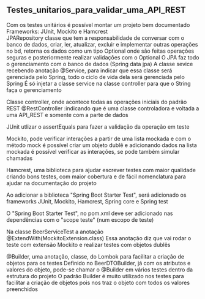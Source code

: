 <h2> Testes_unitarios_para_validar_uma_API_REST </h2>

Com os testes unitários é possível montar um projeto bem documentado<br/>
Frameworks: JUnit, Mockito e Hamcrest <br/>
JPARepository classe que tem a responsabilidade de conversar com o
banco de dados, criar, ler, atualizar, excluir e implementar
outras operações no bd, retorna os dados como um tipo Optional onde
são feitas operações seguras e posteriormente realizar validações
com o Optional
O JPA faz todo o gerenciamento com o banco de dados (Spring data jpa)
A classe sevice recebendo anotação @Service, para indicar que essa
classe será gerenciada pelo Spring, todo o ciclo de vida dela será
gerenciada pelo Spring
É só injetar a classe service na classe controller para que o String
faça o gerenciamento

Classe controller, onde acontece todas as operações iniciais do padrão REST
@RestController :indicando que é uma classe controladora e voltada a
uma API_REST e somente com a parte de dados

JUnit utlizar o assertEquals para fazer a validação da operação em teste

Mockito, pode verificar interações a partir de uma lista mockada e com o
método mock é possível criar um objeto dublê e adicionando dados na lista
mockada é possível verificar as interações, se pode também simular chamadas

Hamcrest, uma biblioteca para ajudar escrever testes com maior qualidade
criando bons testes, com maior cobertura e de fácil nomenclatura para
ajudar na documentação do projeto

Ao adicionar a biblioteca "Spring Boot Starter Test", será adicionado os
frameworks JUnit, Mockito, Hamcrest, Spring core e Spring test

O "Spring Boot Starter Test", no pom.xml deve ser adicionado nas dependências
com o "scope teste" (num escopo de teste)



Na classe BeerServiceTest a anotação @ExtendWith(MockitoExtension.class)
Essa anotação diz que vai rodar o teste com extensão Mockito e realizar
testes com objetos dublês

@Builder, uma anotação, classe, do Lombok para facilitar a criação de
objetos para os testes
Definido no BeerDTOBuilder, já com os atributos e valores do objeto,
pode-se chamar o @Builder em vários testes dentro da estrutura do projeto
O padrão Builder é muito utilizado nos testes para facilitar a criação de
objetos pois nos traz o objeto com todos os valores preenchidos